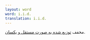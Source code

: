 ```yaml
---
layout: word
word: i.i.d.
translation: i.i.d.
---
```


مخفف [توزیع شده به صورت مستقل و یکسان](I/independently-and-identically-distributed-i.i.d/).
